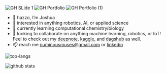 ![GH SLide 1](https://user-images.githubusercontent.com/103385201/184730850-cfb74d0b-5bdb-4957-aca6-31462db5aae7.png)
![GH Portfolio](https://user-images.githubusercontent.com/103385201/184730870-64c89e70-561a-435f-92a8-dbbb4372e563.png)
![GH Portfolio (1)](https://user-images.githubusercontent.com/103385201/184730887-83d9758b-dfce-4405-a835-557529806d6f.png)

- 👋 hazzo, I’m Joshua
- 👀 interested in anything robotics, AI, or applied science
- 🌱 currently learning computational chemistry/biology
- 💞️ looking to collaborate on anything machine learning, robotics, or IoT! Feel to check out my [deepnote](https://deepnote.com/@waterboy), [kaggle](https://www.kaggle.com/joshuaokolo/code), and [dagshub](https://dagshub.com/numinousmuses) as well.
- 📫 reach me numinousmuses@gmail.com or [linkedin](https://www.linkedin.com/in/joshua-okolo/)

![top-langs](https://github-readme-stats.vercel.app/api/top-langs?username=numinousmuses&show_icons=true&theme=radical)

![github stats](https://github-readme-stats.vercel.app/api?username=numinousmuses&show_icons=true&theme=radical)

<!---
numinousmuses/numinousmuses is a ✨ special ✨ repository because its `README.md` (this file) appears on your GitHub profile.
You can click the Preview link to take a look at your changes.
--->
